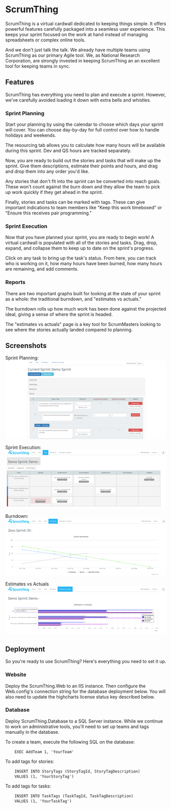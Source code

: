 # ScrumThing
ScrumThing is a virtual cardwall dedicated to keeping things simple.  It offers powerful features carefully packaged into a seamless user experience.  This keeps your sprint focused on the work at hand instead of managing spreadsheets or complex online tools.

And we don't just talk the talk.  We already have multiple teams using ScrumThing as our primary Agile tool.  We, as National Research Corporation, are strongly invested in keeping ScrumThing an an excellent tool for keeping teams in sync.

## Features
ScrumThing has everything you need to plan and execute a sprint.  However, we've carefully avoided loading it down with extra bells and whistles.

### Sprint Planning
Start your planning by using the calendar to choose which days your sprint will cover.  You can choose day-by-day for full control over how to handle holidays and weekends.

The resourcing tab allows you to calculate how many hours will be available during this sprint.  Dev and QS hours are tracked separately.

Now, you are ready to build out the stories and tasks that will make up the sprint.  Give them descriptions, estimate their points and hours, and drag and drop them into any order you'd like.

Any stories that don't fit into the sprint can be converted into reach goals.  These won't count against the burn down and they allow the team to pick up work quickly if they get ahead in the sprint.

Finally, stories and tasks can be marked with tags.  These can give important indications to team members like "Keep this work timeboxed" or "Ensure this receives pair programming."
 
### Sprint Execution
Now that you have planned your sprint, you are ready to begin work!  A virtual cardwall is populated with all of the stories and tasks.  Drag, drop, expand, and collapse them to keep up to date on the sprint's progress.

Click on any task to bring up the task's status.  From here, you can track who is working on it, how many hours have been burned, how many hours are remaining, and add comments.

### Reports
There are two important graphs built for looking at the state of your sprint as a whole: the traditional burndown, and "estimates vs actuals."

The burndown rolls up how much work has been done against the projected ideal, giving a sense of where the sprint is headed.

The "estimates vs actuals" page is a key tool for ScrumMasters looking to see where the stories actually landed compared to planning.

## Screenshots
Sprint Planning:
![Plan sprint](https://raw.githubusercontent.com/NationalResearchCorporation/ScrumThing/master/Screenshots/PlanSprint.png)

Sprint Execution:
![View Sprint](https://raw.githubusercontent.com/NationalResearchCorporation/ScrumThing/master/Screenshots/ViewSprint.png)

Burndown:
![Burndown](https://raw.githubusercontent.com/NationalResearchCorporation/ScrumThing/master/Screenshots/Burndown.PNG)

Estimates vs Actuals
![Estimates vs Actuals](https://raw.githubusercontent.com/NationalResearchCorporation/ScrumThing/master/Screenshots/EstimatesVsActuals.PNG)

## Deployment
So you're ready to use ScrumThing?  Here's everything you need to set it up.

### Website
Deploy the ScrumThing.Web to an IIS instance.  Then configure the Web.config's connection string for the database deployment below.  You will also need to update the highcharts license status key described below.

### Database
Deploy ScrumThing.Database to a SQL Server instance.  While we continue to work on administrative tools, you'll need to set up teams and tags manually in the database.

To create a team, execute the following SQL on the database:
```
    EXEC AddTeam 1, 'YourTeam'
```

To add tags for stories:
```
    INSERT INTO StoryTags (StoryTagId, StoryTagDescription)
    VALUES (1, 'YourStoryTag')
```

To add tags for tasks:
```
    INSERT INTO TaskTags (TaskTagId, TaskTagDescription)
    VALUES (1, 'YourTaskTag')
```

